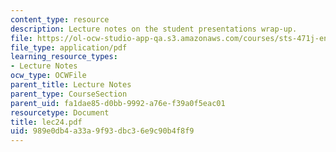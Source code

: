 ```yaml
---
content_type: resource
description: Lecture notes on the student presentations wrap-up.
file: https://ol-ocw-studio-app-qa.s3.amazonaws.com/courses/sts-471j-engineering-apollo-the-moon-project-as-a-complex-system-spring-2007/989e0db4a33a9f93dbc36e9c90b4f8f9_lec24.pdf
file_type: application/pdf
learning_resource_types:
- Lecture Notes
ocw_type: OCWFile
parent_title: Lecture Notes
parent_type: CourseSection
parent_uid: fa1dae85-d0bb-9992-a76e-f39a0f5eac01
resourcetype: Document
title: lec24.pdf
uid: 989e0db4-a33a-9f93-dbc3-6e9c90b4f8f9
---
```

